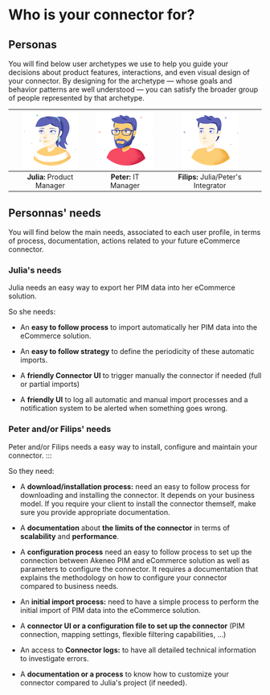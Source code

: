 # Who is your connector for?

## Personas

You will find below user archetypes we use to help you guide your decisions about product features, interactions, and even visual design of your connector. By designing for the archetype — whose goals and behavior patterns are well understood — you can satisfy the broader group of people represented by that archetype.

|![Julia](../../img/personas/Julia.png)|![Peter](../../img/personas/Peter.png)|![Filips](../../img/personas/Filips.png)|
|:------------------------------------:|:------------------------------------:|:----------------------------------------------:|
|     **Julia:** Product Manager       |        **Peter:** IT Manager         |    **Filips:** Julia/Peter's Integrator |


## Personnas' needs

You will find below the main needs, associated to each user profile, in terms of process, documentation, actions related to your future eCommerce connector.

### Julia's needs

Julia needs an easy way to export her PIM data into her eCommerce solution.

So she needs:

* An **easy to follow process** to import automatically her PIM data into the eCommerce solution.

* An **easy to follow strategy** to define the periodicity of these automatic imports.

* A **friendly Connector UI** to trigger manually the connector if needed (full or partial imports)

* A **friendly UI** to log all automatic and manual import processes and a notification system to be alerted when something goes wrong.

### Peter and/or Filips' needs

Peter and/or Filips needs a easy way to install, configure and maintain your connector.
:::

So they need:

* A **download/installation process:** need an easy to follow process for downloading and installing the connector.
It depends on your business model. If you require your client to install the connector themself, make sure you provide appropriate documentation.

* A **documentation** about **the limits of the connector** in terms of **scalability** and **performance**.

* A **configuration process** need an easy to follow process to set up the connection between Akeneo PIM and eCommerce solution as well as parameters to configure the connector. It requires a documentation that explains the methodology on how to configure your connector compared to business needs.

* An **initial import process:** need to have a simple process to perform the initial import of PIM data into the eCommerce solution.

* A **connector UI or a configuration file to set up the connector** (PIM connection, mapping settings, flexible filtering capabilities, …)

* An access to **Connector logs:** to have all detailed technical information to investigate errors.

* A **documentation or a process** to know how to customize your connector compared to Julia's project (if needed).
